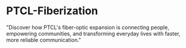 # PTCL-Fiberization
"Discover how PTCL's fiber-optic expansion is connecting people, empowering communities, and transforming everyday lives with faster, more reliable communication."
